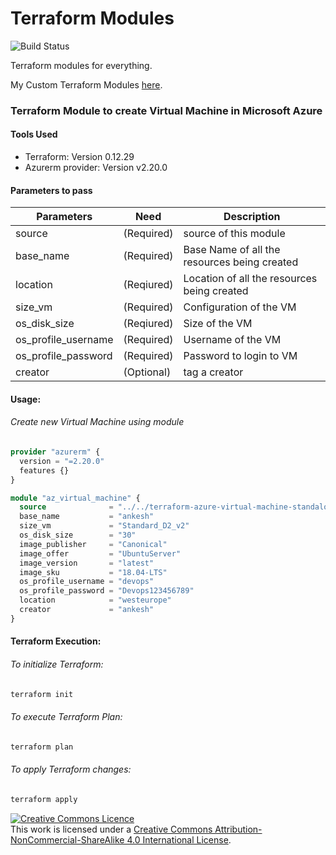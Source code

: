 # Terraform Modules
![Build Status](https://travis-ci.org/joemccann/dillinger.svg?branch=master)

Terraform modules for everything.

My Custom Terraform Modules [here](https://registry.terraform.io/namespaces/iankesh).

### Terraform Module to create Virtual Machine in Microsoft Azure
#### Tools Used
- Terraform: Version 0.12.29
- Azurerm provider: Version v2.20.0

#### Parameters to pass
| Parameters | Need | Description
| ------ | ------ | ------ |
source |(Required)|source of this module
base_name|(Required)|Base Name of all the resources being created
location|(Reqiured)|Location of all the resources being created
size_vm|(Required)|Configuration of the VM
os_disk_size|(Reqiured)|Size of the VM
os_profile_username|(Required)|Username of the VM
os_profile_password|(Required)|Password to login to VM
creator|(Optional)|tag a creator

#### Usage:
###### Create new Virtual Machine using module
```terraform
provider "azurerm" {
  version = "=2.20.0"
  features {}
}

module "az_virtual_machine" {
  source              = "../../terraform-azure-virtual-machine-standalone"
  base_name           = "ankesh"
  size_vm             = "Standard_D2_v2"
  os_disk_size        = "30"
  image_publisher     = "Canonical"
  image_offer         = "UbuntuServer"
  image_version       = "latest"
  image_sku           = "18.04-LTS"
  os_profile_username = "devops"
  os_profile_password = "Devops123456789"
  location            = "westeurope"
  creator             = "ankesh"
}
```

#### Terraform Execution:
###### To initialize Terraform:
```sh
terraform init
```

###### To execute Terraform Plan:
```sh
terraform plan
```

###### To apply Terraform changes:
```sh
terraform apply
```

<a rel="license" href="http://creativecommons.org/licenses/by-nc-sa/4.0/"><img alt="Creative Commons Licence" style="border-width:0" src="https://i.creativecommons.org/l/by-nc-sa/4.0/88x31.png" /></a><br />This work is licensed under a <a rel="license" href="http://creativecommons.org/licenses/by-nc-sa/4.0/">Creative Commons Attribution-NonCommercial-ShareAlike 4.0 International License</a>.
